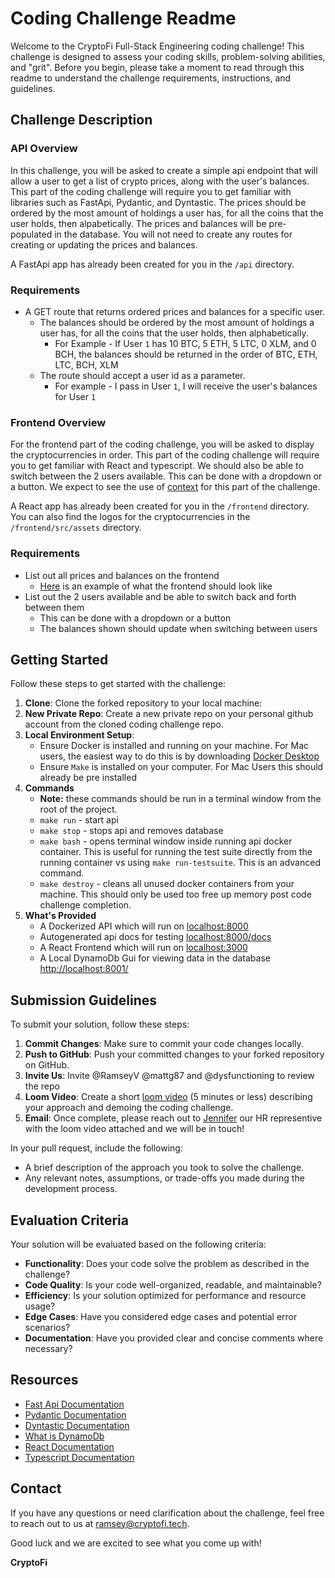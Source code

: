 # Coding Challenge Readme

Welcome to the CryptoFi Full-Stack Engineering coding challenge! This challenge is designed to assess your coding skills, problem-solving abilities, and "grit". Before you begin, please take a moment to read through this readme to understand the challenge requirements, instructions, and guidelines.

## Challenge Description

### API Overview
In this challenge, you will be asked to create a simple api endpoint that will allow a user to get a list of crypto prices, along with the user's balances. This part of the coding challenge will require you to get familiar with libraries such as FastApi, Pydantic, and Dyntastic. 
The prices should be ordered by the most amount of holdings a user has, for all the coins that the user holds, then alpabetically.
The prices and balances will be pre-populated in the database. You will not need to create any routes for creating or updating the prices and balances.

A FastApi app has already been created for you in the `/api` directory.

### Requirements
- A GET route that returns ordered prices and balances for a specific user. 
  - The balances should be ordered by the most amount of holdings a user has, for all the coins that the user holds, then alphabetically.
    - For Example - If User `1` has 10 BTC, 5 ETH, 5 LTC, 0 XLM, and 0 BCH, the balances should be returned in the order of BTC, ETH, LTC, BCH, XLM
  - The route should accept a user id as a parameter. 
    - For example - I pass in User `1`, I will receive the user's balances for User `1`

### Frontend Overview
For the frontend part of the coding challenge, you will be asked to display the cryptocurrencies in order. This part of the coding challenge will require you to get familiar with React and typescript.
We should also be able to switch between the 2 users available. This can be done with a dropdown or a button. We expect to see the use of [context](https://react.dev/reference/react/useContext) for this part of the challenge.

A React app has already been created for you in the `/frontend` directory. You can also find the logos for the cryptocurrencies in the `/frontend/src/assets` directory.

### Requirements
- List out all prices and balances on the frontend
  - [Here](https://github.com/CryptoFi-LLC/cryptofi-full-stack-coding-challenge/blob/main/frontend/public/Balance-List-Example.png) is an example of what the frontend should look like
- List out the 2 users available and be able to switch back and forth between them
  - This can be done with a dropdown or a button
  - The balances shown should update when switching between users

## Getting Started

Follow these steps to get started with the challenge:

1. **Clone**: Clone the forked repository to your local machine:
2. **New Private Repo**: Create a new private repo on your personal github account from the cloned coding challenge repo.
3. **Local Environment Setup**:
   - Ensure Docker is installed and running on your machine. For Mac users, the easiest way to do this is by downloading [Docker Desktop](https://www.docker.com/products/docker-desktop/)
   - Ensure `Make` is installed on your computer. For Mac Users this should already be pre installed
4. **Commands**
   - **Note:** these commands should be run in a terminal window from the root of the project.
   - `make run` - start api
   - `make stop` - stops api and removes database
   - `make bash` - opens terminal window inside running api docker container. This is useful for running the test suite directly from the running container vs using `make run-testsuite`. This is an advanced command.
   - `make destroy` - cleans all unused docker containers from your machine. This should only be used too free up memory post code challenge completion.
5. **What's Provided**
   - A Dockerized API which will run on [localhost:8000](http://localhost:8000)
   - Autogenerated api docs for testing [localhost:8000/docs](http://localhost:8000/docs)
   - A React Frontend which will run on [localhost:3000](http://localhost:3000)
   - A Local DynamoDb Gui for viewing data in the database [http://localhost:8001/](http://localhost:8001/)

## Submission Guidelines

To submit your solution, follow these steps:

1. **Commit Changes**: Make sure to commit your code changes locally.
1. **Push to GitHub**: Push your committed changes to your forked repository on GitHub.
1. **Invite Us**: Invite @RamseyV @mattg87 and @dysfunctioning to review the repo
1. **Loom Video**: Create a short [loom video](https://www.loom.com/) (5 minutes or less) describing your approach and demoing the coding challenge. 
1. **Email**: Once complete, please reach out to [Jennifer](jennifer.preston@investifi.co) our HR representive with the loom video attached and we will be in touch!

In your pull request, include the following:

- A brief description of the approach you took to solve the challenge.
- Any relevant notes, assumptions, or trade-offs you made during the development process.

## Evaluation Criteria

Your solution will be evaluated based on the following criteria:

- **Functionality**: Does your code solve the problem as described in the challenge?
- **Code Quality**: Is your code well-organized, readable, and maintainable?
- **Efficiency**: Is your solution optimized for performance and resource usage? 
- **Edge Cases**: Have you considered edge cases and potential error scenarios?
- **Documentation**: Have you provided clear and concise comments where necessary?

## Resources

- [Fast Api Documentation](https://fastapi.tiangolo.com/)
- [Pydantic Documentation](https://docs.pydantic.dev/latest/)
- [Dyntastic Documentation](https://github.com/nayaverdier/dyntastic)
- [What is DynamoDb](https://medium.com/swlh/what-is-dynamodb-fbb3f6d14f18)
- [React Documentation](https://react.dev/reference/react)
- [Typescript Documentation](https://www.typescriptlang.org/docs/handbook/intro.html)

## Contact

If you have any questions or need clarification about the challenge, feel free to reach out to us at [ramsey@cryptofi.tech](mailto:ramsey@cryptofi.tech).

Good luck and we are excited to see what you come up with!

**CryptoFi**
